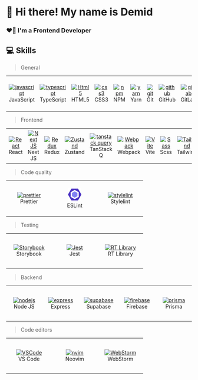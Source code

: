 👋 Hi there! My name is Demid
========================================================================================================================================

### ❤️‍🔥 I'm a Frontend Developer

<h2 align="left" id="knyazWeb-stack">💻 Skills</h2>

> General

<table width='100%'>
  <tr>
    <td align="center" width="110" height="90">
      <a href="#knyazWeb-stack">
        <img src="https://skillicons.dev/icons?i=js" width="36" height="36" alt="javascript" />
      </a>
      <br>JavaScript
    </td>
    <td align="center" width="110" height="90">
      <a href="#knyazWeb-stack">
        <img src="https://skillicons.dev/icons?i=ts" width="36" height="36" alt="typescript" />
      </a>
      <br>TypeScript
    </td>
        <td align="center" width="110" height="90">
      <a href="#knyazWeb-stack">
        <img src="https://skillicons.dev/icons?i=html" width="36" height="36" alt="Html5" />
      </a>
      <br>HTML5
    </td>
         <td align="center" width="110" height="90"> 
      <a href="#knyazWeb-stack" >
        <img src="https://skillicons.dev/icons?i=css" width="36" height="36" alt="css3" />
      </a>
      <br>CSS3
    </td>
    <td align="center" width="110" height="90">
      <a href="#knyazWeb-stack">
        <img src="https://skillicons.dev/icons?i=npm" width="36" height="36" alt="npm" />
      </a>
      <br>NPM
    </td>
    <td align="center" width="110" height="90">
      <a href="#knyazWeb-stack">
        <img src="https://skillicons.dev/icons?i=yarn" width="36" height="36" alt="yarn" />
      </a>
      <br>Yarn
    </td>
    <td align="center" width="110" height="90"> 
      <a href="#knyazWeb-stack">
        <img src="https://skillicons.dev/icons?i=git" width="36" height="36" alt="git" />
      </a>
      <br>Git
    </td>
    <td align="center" width="110" height="90"> 
      <a href="#knyazWeb-stack">
        <img src="https://skillicons.dev/icons?i=github" width="36" height="36" alt="github" />
      </a>
      <br>GitHub
    </td>
    <td align="center" width="110" height="90"> 
      <a href="#knyazWeb-stack">
        <img src="https://skillicons.dev/icons?i=gitlab" width="36" height="36" alt="gitlab" />
      </a>
      <br>GitLab
    </td>
    <td align="center" width="110" height="90"> 
      <a href="#knyazWeb-stack">
        <img src="https://skillicons.dev/icons?i=docker" width="36" height="36" alt="docker" />
      </a>
      <br>Docker
    </td>
    <td align="center" width="110" height="90"> 
      <a href="#knyazWeb-stack">
        <img src="https://skillicons.dev/icons?i=figma" width="36" height="36" alt="figma" />
      </a>
      <br>Figma
    </td>
  </tr> 
</table>

> Frontend

<table width='100%'>
  <tr>
   <td align="center" width="110" height="90">
     <a href="#knyazWeb-stack">
        <img src="https://skillicons.dev/icons?i=react" width="36" height="36" alt="React" />
      </a>
      <br>React
    </td>
    <td align="center" width="110" height="90">
      <a href="#knyazWeb-stack">
        <img src="https://skillicons.dev/icons?i=next" width="36" height="36" alt="Next JS" />
      </a>
      <br>Next JS
    </td>
    <td align="center" width="110" height="90">
      <a href="#knyazWeb-stack">
        <img src="https://skillicons.dev/icons?i=redux" width="36" height="36" alt="Redux" />
      </a>
      <br>Redux
    </td>
    <td align="center" width="110" height="90"> 
      <a href="#knyazWeb-stack">
        <img src="https://raw.githubusercontent.com/knyazWeb/knyazWeb/bc443a94c6d990e4a0e3d34fa18e75e3d4251b46/zustand.svg" width="36" height="36" alt="Zustand" />
      </a>
      <br>Zustand
    </td>
    <td align="center" width="145" height="90"> 
      <a href="#knyazWeb-stack">
        <img src="https://github.com/user-attachments/assets/cc347987-3d01-46dd-89f0-92dd5b47c9cb" width="36" height="36" alt="tanstack query" />
      </a>
      <br>TanStack Q
    </td> 
    <td align="center" width="110" height="90"> 
      <a href="#knyazWeb-stack">
        <img src="https://brandeps.com/icon-download/W/Webpack-icon-vector-02.svg" width="36" height="36" alt="Webpack" />
      </a>
      <br>Webpack
    </td>
    <td align="center" width="110" height="90"> 
      <a href="#knyazWeb-stack">
        <img src="https://vitejs.dev/logo.svg" width="36" height="36" alt="Vite" />
      </a>
      <br>Vite
    </td> 
    <td align="center" width="110" height="90">
      <a href="#knyazWeb-stack">
        <img src="https://skillicons.dev/icons?i=scss" width="36" height="36" alt="Sass" />
      </a>
      <br>Scss
    </td>
    <td align="center" width="110" height="90">
      <a href="#knyazWeb-stack">
        <img src="https://skillicons.dev/icons?i=tailwind" width="36" height="36" alt="Tailwind" />
      </a>
      <br>Tailwind
    </td>
  </tr> 
</table>

> Code quality

<table width='100%'>
  <tr>
    <td align="center" width="110" height="90">
      <a href="#knyazWeb-stack">
        <img src="https://brandeps.com/icon-download/P/Prettier-icon-vector-02.svg" width="36" height="36" alt="prettier" />
      </a>
      <br>Prettier
    <td align="center" width="110" height="90">
      <a href="#knyazWeb-stack">
        <img src="https://github.com/devicons/devicon/blob/master/icons/eslint/eslint-original.svg" width="36" height="36" alt="eslint" />
      </a>
      <br>ESLint
    </td>
    <td align="center" width="110" height="90">
      <a href="#knyazWeb-stack">
        <img src="https://brandeps.com/logo-download/S/Stylelint-logo-vector-01.svg" width="36" height="36" alt="stylelint" />
      </a>
      <br>Stylelint
    </td>
  </tr> 
</table>

> Testing

<table width='100%'>
  <tr>
    <td align="center" width="110" height="90">
      <a href="#knyazWeb-stack">
        <img src="https://brandeps.com/icon-download/S/Storybook-icon-vector-02.svg" width="36" height="36" alt="Storybook" />
      </a>
      <br>Storybook
    <td align="center" width="110" height="90">
      <a href="#knyazWeb-stack">
        <img src="https://skillicons.dev/icons?i=jest" width="36" height="36" alt="Jest" />
      </a>
      <br>Jest
    </td>
    <td align="center" width="110" height="90">
      <a href="#knyazWeb-stack">
        <img src="https://assets.devographics.com/projects/testing_library.png" width="36" height="36" alt="RT Library" />
      </a>
      <br>RT Library
    </td>
  </tr> 
</table>

> Backend

<table width='100%'>
  <tr>
    <td align="center" width="110" height="90"> 
      <a href="#knyazWeb-stack">
        <img src="https://skillicons.dev/icons?i=nodejs" width="36" height="36" alt="nodejs" />
      </a>
      <br>Node JS
    </td>
    <td align="center" width="110" height="90">
      <a href="#knyazWeb-stack">
        <img src="https://skillicons.dev/icons?i=express" width="36" height="36" alt="express" />
      </a>
      <br>Express
    </td>
    <td align="center" width="110" height="90">
      <a href="#knyazWeb-stack">
        <img src="https://skillicons.dev/icons?i=supabase" width="36" height="36" alt="supabase" />
      </a>
      <br>Supabase
    </td>
    <td align="center" width="110" height="90"> 
      <a href="#knyazWeb-stack">
        <img src="https://skillicons.dev/icons?i=firebase" width="36" height="36" alt="firebase" />
      </a>
      <br>Firebase
    </td>
    <td align="center" width="110" height="90"> 
       <a href="#knyazWeb-stack">
        <img src="https://skillicons.dev/icons?i=prisma" width="36" height="36" alt="prisma" />
      </a>
      <br>Prisma
  </tr> 
</table>

> Code editors

<table width='100%'>
  <tr>
    <td align="center" width="110" height="90">
      <a href="#knyazWeb-stack">
        <img src="https://skillicons.dev/icons?i=vscode" width="36" height="36" alt="VSCode" />
      </a>
      <br>VS Code
    <td align="center" width="110" height="90">
      <a href="#knyazWeb-stack">
        <img src="https://skillicons.dev/icons?i=neovim" width="36" height="36" alt="nvim" />
      </a>
      <br>Neovim
    </td>
    <td align="center" width="110" height="90">
      <a href="#knyazWeb-stack">
        <img src="https://skillicons.dev/icons?i=webstorm" width="36" height="36" alt="WebStorm" />
      </a>
      <br>WebStorm
    </td>
  </tr> 
</table>

